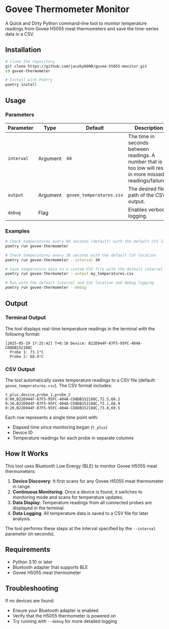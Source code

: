 # Govee Thermometer Monitor

A Quick and Dirty Python command-line tool to monitor temperature readings from Govee H5055 meat thermometers and save
the time-series data in a CSV.

## Installation

```bash
# Clone the repository
git clone https://github.com/jacoby6000/govee-h5055-monitor.git
cd govee-thermometer

# Install with Poetry
poetry install
```

## Usage

### Parameters

| Parameter    | Type     | Default                  | Description |
|--------------|----------|--------------------------|-------------|
| `interval` | Argument | `60`                     | The time in seconds between readings. A number that is too low will result in more missed readings/failures. |
| `output`   | Argument | `govee_temperatures.csv` | The desired file path of the CSV output. |
| `debug`    | Flag     |                          | Enables verbose logging. |

### Examples

```bash
# Check temperatures every 60 seconds (default) with the default CSV location
poetry run govee-thermometer

# Check temperatures every 30 seconds with the default CSV location
poetry run govee-thermometer --interval 30

# Save temperature data to a custom CSV file with the default interval
poetry run govee-thermometer --output my_temperatures.csv

# Run with the default interval and CSV location and debug logging
poetry run govee-thermometer --debug
```

## Output

### Terminal Output
The tool displays real-time temperature readings in the terminal with the following format:

```
[2025-05-19 17:25:42] T+0:10 Device: B22D944F-87F5-95FC-404A-CD8DB152188C
  Probe 1: 73.1°C
  Probe 2: 68.9°C
```

### CSV Output
The tool automatically saves temperature readings to a CSV file (default: `govee_temperatures.csv`).
The CSV format includes:

```csv
t_plus,device,probe_1,probe_2
0:00,B22D944F-87F5-95FC-404A-CD8DB152188C,72.5,68.2
0:10,B22D944F-87F5-95FC-404A-CD8DB152188C,73.1,68.9
0:20,B22D944F-87F5-95FC-404A-CD8DB152188C,73.8,69.5
```

Each row represents a single time point with:
- Elapsed time since monitoring began (`t_plus`)
- Device ID
- Temperature readings for each probe in separate columns

## How It Works

This tool uses Bluetooth Low Energy (BLE) to monitor Govee H5055 meat thermometers:

1. **Device Discovery**: It first scans for any Govee H5055 meat thermometer in range.
2. **Continuous Monitoring**: Once a device is found, it switches to monitoring mode and scans for temperature updates.
3. **Data Display**: Temperature readings from all connected probes are displayed in the terminal.
4. **Data Logging**: All temperature data is saved to a CSV file for later analysis.

The tool performs these steps at the interval specified by the `--interval` parameter (in seconds).

## Requirements

- Python 3.10 or later
- Bluetooth adapter that supports BLE
- Govee H5055 meat thermometer

## Troubleshooting

If no devices are found:
- Ensure your Bluetooth adapter is enabled
- Verify that the H5055 thermometer is powered on
- Try running with `--debug` for more detailed logging
